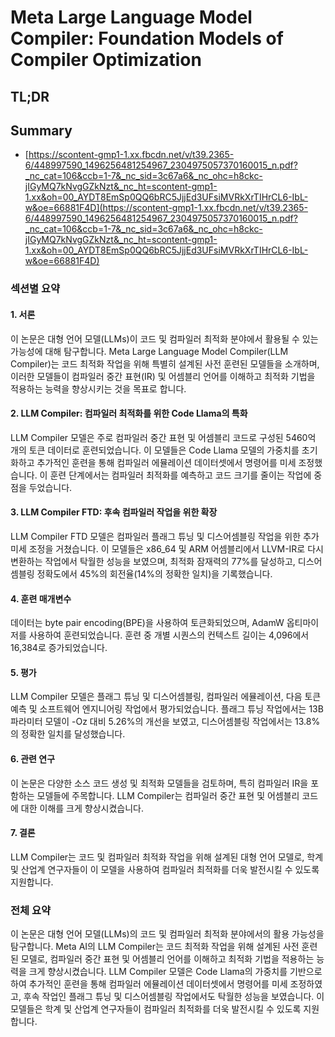 # Meta Large Language Model Compiler: Foundation Models of Compiler Optimization
## TL;DR
## Summary
- [https://scontent-gmp1-1.xx.fbcdn.net/v/t39.2365-6/448997590_1496256481254967_2304975057370160015_n.pdf?_nc_cat=106&ccb=1-7&_nc_sid=3c67a6&_nc_ohc=h8ckc-jIGyMQ7kNvgGZkNzt&_nc_ht=scontent-gmp1-1.xx&oh=00_AYDT8EmSp0QQ6bRC5JjjEd3UFsiMVRkXrTIHrCL6-IbL-w&oe=66881F4D](https://scontent-gmp1-1.xx.fbcdn.net/v/t39.2365-6/448997590_1496256481254967_2304975057370160015_n.pdf?_nc_cat=106&ccb=1-7&_nc_sid=3c67a6&_nc_ohc=h8ckc-jIGyMQ7kNvgGZkNzt&_nc_ht=scontent-gmp1-1.xx&oh=00_AYDT8EmSp0QQ6bRC5JjjEd3UFsiMVRkXrTIHrCL6-IbL-w&oe=66881F4D)

### 섹션별 요약

#### 1. 서론
이 논문은 대형 언어 모델(LLMs)이 코드 및 컴파일러 최적화 분야에서 활용될 수 있는 가능성에 대해 탐구합니다. Meta Large Language Model Compiler(LLM Compiler)는 코드 최적화 작업을 위해 특별히 설계된 사전 훈련된 모델들을 소개하며, 이러한 모델들이 컴파일러 중간 표현(IR) 및 어셈블리 언어를 이해하고 최적화 기법을 적용하는 능력을 향상시키는 것을 목표로 합니다.

#### 2. LLM Compiler: 컴파일러 최적화를 위한 Code Llama의 특화
LLM Compiler 모델은 주로 컴파일러 중간 표현 및 어셈블리 코드로 구성된 5460억 개의 토큰 데이터로 훈련되었습니다. 이 모델들은 Code Llama 모델의 가중치를 초기화하고 추가적인 훈련을 통해 컴파일러 에뮬레이션 데이터셋에서 명령어를 미세 조정했습니다. 이 훈련 단계에서는 컴파일러 최적화를 예측하고 코드 크기를 줄이는 작업에 중점을 두었습니다.

#### 3. LLM Compiler FTD: 후속 컴파일러 작업을 위한 확장
LLM Compiler FTD 모델은 컴파일러 플래그 튜닝 및 디스어셈블링 작업을 위한 추가 미세 조정을 거쳤습니다. 이 모델들은 x86_64 및 ARM 어셈블리에서 LLVM-IR로 다시 변환하는 작업에서 탁월한 성능을 보였으며, 최적화 잠재력의 77%를 달성하고, 디스어셈블링 정확도에서 45%의 회전율(14%의 정확한 일치)을 기록했습니다.

#### 4. 훈련 매개변수
데이터는 byte pair encoding(BPE)을 사용하여 토큰화되었으며, AdamW 옵티마이저를 사용하여 훈련되었습니다. 훈련 중 개별 시퀀스의 컨텍스트 길이는 4,096에서 16,384로 증가되었습니다.

#### 5. 평가
LLM Compiler 모델은 플래그 튜닝 및 디스어셈블링, 컴파일러 에뮬레이션, 다음 토큰 예측 및 소프트웨어 엔지니어링 작업에서 평가되었습니다. 플래그 튜닝 작업에서는 13B 파라미터 모델이 -Oz 대비 5.26%의 개선을 보였고, 디스어셈블링 작업에서는 13.8%의 정확한 일치를 달성했습니다.

#### 6. 관련 연구
이 논문은 다양한 소스 코드 생성 및 최적화 모델들을 검토하며, 특히 컴파일러 IR을 포함하는 모델들에 주목합니다. LLM Compiler는 컴파일러 중간 표현 및 어셈블리 코드에 대한 이해를 크게 향상시켰습니다.

#### 7. 결론
LLM Compiler는 코드 및 컴파일러 최적화 작업을 위해 설계된 대형 언어 모델로, 학계 및 산업계 연구자들이 이 모델을 사용하여 컴파일러 최적화를 더욱 발전시킬 수 있도록 지원합니다.

### 전체 요약
이 논문은 대형 언어 모델(LLMs)의 코드 및 컴파일러 최적화 분야에서의 활용 가능성을 탐구합니다. Meta AI의 LLM Compiler는 코드 최적화 작업을 위해 설계된 사전 훈련된 모델로, 컴파일러 중간 표현 및 어셈블리 언어를 이해하고 최적화 기법을 적용하는 능력을 크게 향상시켰습니다. LLM Compiler 모델은 Code Llama의 가중치를 기반으로 하여 추가적인 훈련을 통해 컴파일러 에뮬레이션 데이터셋에서 명령어를 미세 조정하였고, 후속 작업인 플래그 튜닝 및 디스어셈블링 작업에서도 탁월한 성능을 보였습니다. 이 모델들은 학계 및 산업계 연구자들이 컴파일러 최적화를 더욱 발전시킬 수 있도록 지원합니다.